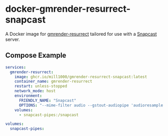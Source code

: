 # docker-gmrender-resurrect-snapcast
A Docker image for [gmrender-resurrect](https://github.com/hzeller/gmrender-resurrect) tailored for use with a [Snapcast](https://github.com/badaix/snapcast) server.

## Compose Example
```yaml
services:
  gmrender-resurrect:
    image: ghcr.io/mill1000/gmrender-resurrect-snapcast:latest
    container_name: gmrender-resurrect
    restart: unless-stopped
    network_mode: host
    environment:
      FRIENDLY_NAME: "Snapcast"
      OPTIONS: "--mime-filter audio --gstout-audiopipe 'audioresample ! audioconvert ! audio/x-raw,rate=44100,format=S16LE,channels=2 ! filesink location=/snapcast/gmrender-resurrect'"
    volumes:
      - snapcast-pipes:/snapcast

volumes:
  snapcast-pipes:
```